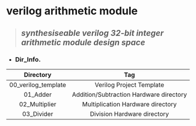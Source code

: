 # verilog arithmetic module
> ## *synthesiseable verilog 32-bit integer arithmetic module design space*


+ ### Dir_Info.  
|Directory|Tag|  
|:---:|:---:|  
|00_verilog_template|Verilog Project Template|  
|01_Adder|Addition/Subtraction Hardware directory|  
|02_Multiplier|Multiplication Hardware directory|  
|03_Divider|Division Hardware directory|  
